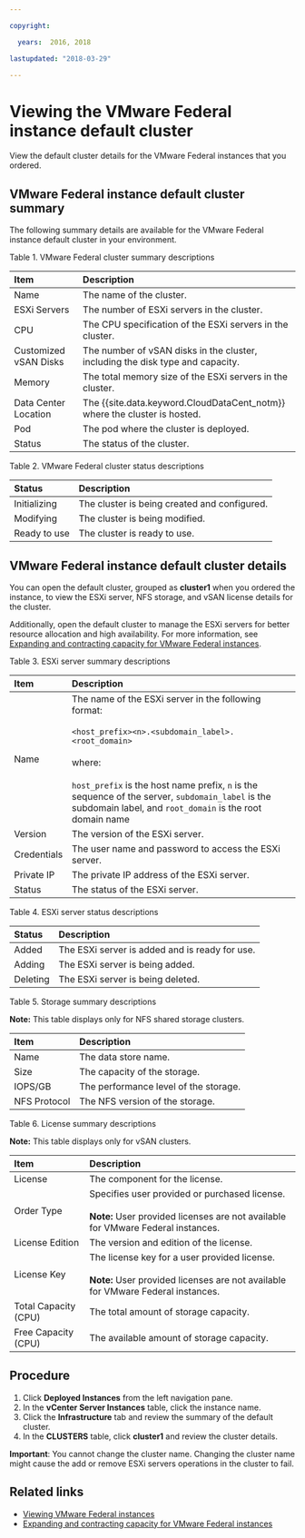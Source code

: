 ```yaml
---

copyright:

  years:  2016, 2018

lastupdated: "2018-03-29"

---
```


# Viewing the VMware Federal instance default cluster

View the default cluster details for the VMware Federal instances that you ordered.

## VMware Federal instance default cluster summary

The following summary details are available for the VMware Federal instance default cluster in your environment.

Table 1. VMware Federal cluster summary descriptions

| Item        | Description       |  
|:------------- |:------------- |
| Name | The name of the cluster. |
| ESXi Servers | The number of ESXi servers in the cluster. |  
| CPU | The CPU specification of the ESXi servers in the cluster. |  
| Customized vSAN Disks | The number of vSAN disks in the cluster, including the disk type and capacity. |
| Memory | The total memory size of the ESXi servers in the cluster. |  
| Data Center Location | The {{site.data.keyword.CloudDataCent_notm}} where the cluster is hosted. |  
| Pod | The pod where the cluster is deployed. |
| Status | The status of the cluster.|

Table 2. VMware Federal cluster status descriptions

| Status        | Description       |
|:------------- |:------------- |
| Initializing | The cluster is being created and configured. |
| Modifying | The cluster is being modified. |
| Ready to use | The cluster is ready to use. |

## VMware Federal instance default cluster details

You can open the default cluster, grouped as **cluster1** when you ordered the instance, to view the ESXi server, NFS storage, and vSAN license details for the cluster.

Additionally, open the default cluster to manage the ESXi servers for better resource allocation and high availability. For more information, see [Expanding and contracting capacity for VMware Federal instances](vc_fed_addingremovingservers.html).

Table 3. ESXi server summary descriptions

| Item        | Description       |  
|:------------- |:------------- |
| Name | The name of the ESXi server in the following format:<br><br>`<host_prefix><n>.<subdomain_label>.<root_domain>`<br><br>where:<br><br>`host_prefix` is the host name prefix, `n` is the sequence of the server, `subdomain_label` is the subdomain label, and `root_domain` is the root domain name |
| Version | The version of the ESXi server. |  
| Credentials | The user name and password to access the ESXi server. |  
| Private IP | The private IP address of the ESXi server. |  
| Status | The status of the ESXi server.|

Table 4. ESXi server status descriptions

| Status        | Description       |
|:------------- |:------------- |
| Added | The ESXi server is added and is ready for use. |
| Adding | The ESXi server is being added. |
| Deleting | The ESXi server is being deleted. |

Table 5. Storage summary descriptions

**Note:** This table displays only for NFS shared storage clusters.

| Item        | Description       |  
|:------------- |:------------- |
| Name | The data store name. |
| Size | The capacity of the storage. |  
| IOPS/GB | The performance level of the storage. |  
| NFS Protocol | The NFS version of the storage. |  

Table 6. License summary descriptions

**Note:** This table displays only for vSAN clusters.

| Item        | Description       |  
|:------------- |:------------- |
| License | The component for the license. |
| Order Type | Specifies user provided or purchased license.<br><br>**Note:** User provided licenses are not available for VMware Federal instances. |  
| License Edition | The version and edition of the license. |  
| License Key | The license key for a user provided license. <br><br>**Note:** User provided licenses are not available for VMware Federal instances. |
| Total Capacity (CPU) | The total amount of storage capacity. |
| Free Capacity (CPU) | The available amount of storage capacity. |

## Procedure

1. Click **Deployed Instances** from the left navigation pane.
2. In the **vCenter Server Instances** table, click the instance name.
3. Click the **Infrastructure** tab and review the summary of the default cluster.
4. In the **CLUSTERS** table, click **cluster1** and review the cluster details.

**Important**: You cannot change the cluster name. Changing the cluster name might cause the add or remove ESXi servers operations in the cluster to fail.

## Related links

* [Viewing VMware Federal instances](vc_fed_viewinginstance.html)
* [Expanding and contracting capacity for VMware Federal instances](vc_fed_addingremovingservers.html)
